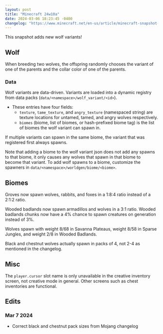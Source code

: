 ```yaml
---
layout: post
title: "Minecraft 24w10a"
date: 2024-03-06 18:23:45 -0400
changelog: "https://www.minecraft.net/en-us/article/minecraft-snapshot-24w10a"
---
```


This snapshot adds new wolf variants!

## Wolf

When breeding two wolves, the offspring randomly chooses the variant of one of the parents and the collar color of one of the parents.

### Data

Wolf variants are data-driven. Variants are loaded into a dynamic registry from data packs (`data/<namespace>/wolf_variant/<id>`).

- These entries have four fields:
  - `texture`, `tame_texture`, and `angry_texture` (namespaced string) are texture locations for untamed, tamed, and angry wolves respectively.
  - `biomes` (biome, list of biomes, or hash-prefixed biome tag) is the list of biomes the wolf variant can spawn in.

If multiple variants can spawn in the same biome, the variant that was registered first always spawns.

Note that adding a biome to the wolf variant json does not add any spawns to that biome, it only causes any wolves that spawn in that biome to become that variant. To add wolf spawns to a biome, customize the spawners in `data/<namespace>/worldgen/biome/<biome>`.

## Biomes

Groves now spawn wolves, rabbits, and foxes in a 1:8:4 ratio instead of a 2:1:2 ratio.

Wooded badlands now spawn armadillos and wolves in a 3:1 ratio. Wooded badlands chunks now have a 4% chance to spawn creatures on generation instead of 3%.

Wolves spawn with weight 8/68 in Savanna Plateaus, weight 8/58 in Sparse Jungles, and weight 2/8 in Wooded Badlands.

Black and chestnut wolves actually spawn in packs of 4, not 2-4 as mentioned in the changelog.

## Misc

The `player.cursor` slot name is only unavailable in the creative inventory screen, not creative mode in general. Other screens such as chest inventories are functional.

## Edits

### Mar 7 2024

- Correct black and chestnut pack sizes from Mojang changelog

